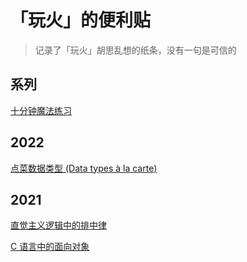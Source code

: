 # 「玩火」的便利贴

> 记录了「玩火」胡思乱想的纸条，没有一句是可信的

## 系列

[十分钟魔法练习](https://magic.huohuo.moe)

## 2022

[点菜数据类型 (Data types à la carte)](FreeMonad.html)

## 2021

[直觉主义逻辑中的排中律](LEM.html)

[C 语言中的面向对象](OO-in-C.html)

